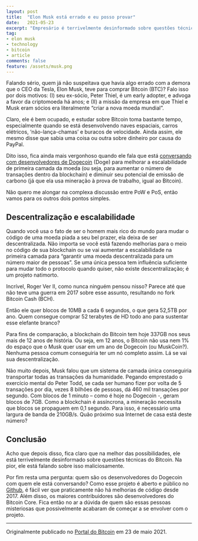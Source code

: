 ```yaml
---
layout: post
title:  "Elon Musk está errado e eu posso provar"
date:   2021-05-23
excerpt: "Empresário é terrivelmente desinformado sobre questões técnicas das criptomoedas"
tag:
- elon musk
- technology
- bitcoin
- article
comments: false
feature: /assets/musk.png
---
```


Falando sério, quem já não suspeitava que havia algo errado com a demora que o CEO da Tesla, Elon Musk, teve para comprar Bitcoin (BTC)? Falo isso por dois motivos: (I) seu ex-sócio, Peter Thiel, é um early adopter, e advoga a favor da criptomoeda há anos; e (II) a missão da empresa em que Thiel e Musk eram sócios era literalmente “criar a nova moeda mundial”.

Claro, ele é bem ocupado, e estudar sobre Bitcoin toma bastante tempo, especialmente quando se está desenvolvendo naves espaciais, carros elétricos, ‘não-lança-chamas’ e buracos de velocidade. Ainda assim, ele mesmo disse que sabia uma coisa ou outra sobre dinheiro por causa do PayPal.



Dito isso, fica ainda mais vergonhoso quando ele fala que está [conversando com desenvolvedores de Dogecoin](https://twitter.com/elonmusk/status/1392974251011895300?s=19) (Doge) para melhorar a escalabilidade de primeira camada da moeda (ou seja, para aumentar o número de transações dentro da blockchain) e diminuir seu potencial de emissão de carbono (já que ela usa mineração à prova de trabalho, igual ao Bitcoin).

Não quero me alongar na complexa discussão entre PoW e PoS, então vamos para os outros dois pontos simples.

## Descentralização e escalabilidade
Quando você usa o fato de ser o homem mais rico do mundo para mudar o código de uma moeda piada a seu bel prazer, ela deixa de ser descentralizada. Não importa se você está fazendo melhorias para o meio no código de sua blockchain ou se vai aumentar a escalabilidade na primeira camada para “garantir uma moeda descentralizada para um número maior de pessoas”. Se uma única pessoa tem influência suficiente para mudar todo o protocolo quando quiser, não existe descentralização; é um projeto natimorto.

Incrível, Roger Ver II, como nunca ninguém pensou nisso? Parece até que não teve uma guerra em 2017 sobre esse assunto, resultando no fork Bitcoin Cash (BCH).


Então ele quer blocos de 10MB a cada 6 segundos, o que gera 52,5TB por ano. Quem consegue comprar 52 terabytes de HD todo ano para sustentar esse elefante branco?



Para fins de comparação, a blockchain do Bitcoin tem hoje 337GB nos seus mais de 12 anos de história. Ou seja, em 12 anos, o Bitcoin não usa nem 1% do espaço que o Musk quer usar em um ano de Dogecoin (ou MuskCoin?). Nenhuma pessoa comum conseguiria ter um nó completo assim. Lá se vai sua descentralização.

Não muito depois, Musk falou que um sistema de camada única conseguiria transportar todas as transações da humanidade. Pegando emprestado o exercício mental do Peter Todd, se cada ser humano fizer por volta de 5 transações por dia, vezes 8 bilhões de pessoas, dá 460 mil transações por segundo. Com blocos de 1 minuto – como é hoje no Dogecoin -, geram blocos de 7GB. Como a blockchain é assíncrona, a mineração necessita que blocos se propaguem em 0,1 segundo. Para isso, é necessário uma largura de banda de 210GB/s. Quão próximo sua Internet de casa está deste número?

## Conclusão
Acho que depois disso, fica claro que na melhor das possibilidades, ele está terrivelmente desinformado sobre questões técnicas do Bitcoin. Na pior, ele está falando sobre isso maliciosamente.

Por fim resta uma pergunta: quem são os desenvolvedores do Dogecoin com quem ele está conversando? Como esse projeto é aberto e público no [Github](https://github.com/dogecoin/dogecoin/graphs/contributors), é fácil ver que praticamente não há melhorias de código desde 2017. Além disso, os maiores contribuidores são desenvolvedores do Bitcoin Core. Fica então no ar a dúvida de quem são essas pessoas misteriosas que possivelmente acabaram de começar a se envolver com o projeto.



---

Originalmente publicado no [Portal do Bitcoin](https://portaldobitcoin.uol.com.br/elon-musk-esta-errado-e-eu-posso-provar/) em 23 de maio 2021.

